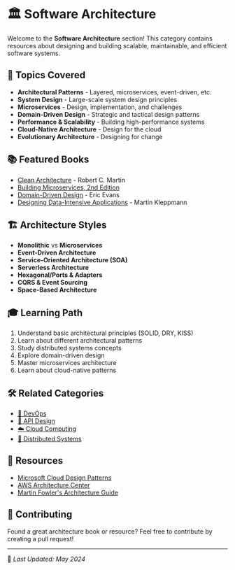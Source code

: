 # 🏛️ Software Architecture

Welcome to the **Software Architecture** section! This category contains resources about designing and building scalable, maintainable, and efficient software systems.

## 📖 Topics Covered

- **Architectural Patterns** - Layered, microservices, event-driven, etc.
- **System Design** - Large-scale system design principles
- **Microservices** - Design, implementation, and challenges
- **Domain-Driven Design** - Strategic and tactical design patterns
- **Performance & Scalability** - Building high-performance systems
- **Cloud-Native Architecture** - Design for the cloud
- **Evolutionary Architecture** - Designing for change

## 📚 Featured Books

- [Clean Architecture](https://github.com/fagun18/Books-Collection/tree/main/Software%20Architecture) - Robert C. Martin
- [Building Microservices, 2nd Edition](https://github.com/fagun18/Books-Collection/tree/main/Software%20Architecture/Microservices)
- [Domain-Driven Design](https://github.com/fagun18/Books-Collection/tree/main/Software%20Architecture/DDD) - Eric Evans
- [Designing Data-Intensive Applications](https://github.com/fagun18/Books-Collection/tree/main/Databases/Design) - Martin Kleppmann

## 🏗️ Architecture Styles

- **Monolithic** vs **Microservices**
- **Event-Driven Architecture**
- **Service-Oriented Architecture (SOA)**
- **Serverless Architecture**
- **Hexagonal/Ports & Adapters**
- **CQRS & Event Sourcing**
- **Space-Based Architecture**

## 🎓 Learning Path

1. Understand basic architectural principles (SOLID, DRY, KISS)
2. Learn about different architectural patterns
3. Study distributed systems concepts
4. Explore domain-driven design
5. Master microservices architecture
6. Learn about cloud-native patterns

## 🛠️ Related Categories

- [🐳 DevOps](https://github.com/fagun18/Books-Collection/tree/main/DevOps)
- [🔌 API Design](https://github.com/fagun18/Books-Collection/tree/main/Programming/API%20Design)
- [☁️ Cloud Computing](https://github.com/fagun18/Books-Collection/tree/main/DevOps/Cloud)
- [📡 Distributed Systems](https://github.com/fagun18/Books-Collection/tree/main/Distributed%20Systems)

## 🔗 Resources

- [Microsoft Cloud Design Patterns](https://docs.microsoft.com/en-us/azure/architecture/patterns/)
- [AWS Architecture Center](https://aws.amazon.com/architecture/)
- [Martin Fowler's Architecture Guide](https://martinfowler.com/architecture/)

## 🤝 Contributing

Found a great architecture book or resource? Feel free to contribute by creating a pull request!

---
📅 *Last Updated: May 2024*
